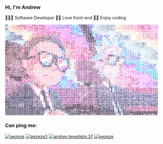 <h3>Hi, I'm Andrew</h3>
<p><span> 🚴🏼‍♀️ Software Developer</span> <span> 🤹🏻 Love front-end</span><span> 🤌🏼 Enjoy coding</span></p>

<p><img align="center" src="https://github.com/upteran/upteran/blob/main/download_1_1.gif" alt="pezeze" height="300" width="auto" /></p>
<h3>Can ping me:</h3>
<p align="left">
<a href="https://t.me/pezeze" target="blank"><img align="center" src="https://www.vectorlogo.zone/logos/telegram/telegram-icon.svg" alt="pezeze" height="30" width="30" /></a>
<a href="https://twitter.com/pezeze3" target="blank"><img align="center" src="https://raw.githubusercontent.com/rahuldkjain/github-profile-readme-generator/master/src/images/icons/Social/twitter.svg" alt="pezeze3" height="30" width="40" /></a>
<a href="https://fb.com/andrey.tereshkin.37" target="blank"><img align="center" src="https://raw.githubusercontent.com/rahuldkjain/github-profile-readme-generator/master/src/images/icons/Social/facebook.svg" alt="andrey.tereshkin.37" height="30" width="40" /></a>
<a href="https://instagram.com/pezeze" target="blank"><img align="center" src="https://raw.githubusercontent.com/rahuldkjain/github-profile-readme-generator/master/src/images/icons/Social/instagram.svg" alt="pezeze" height="30" width="40" /></a>
</p>
